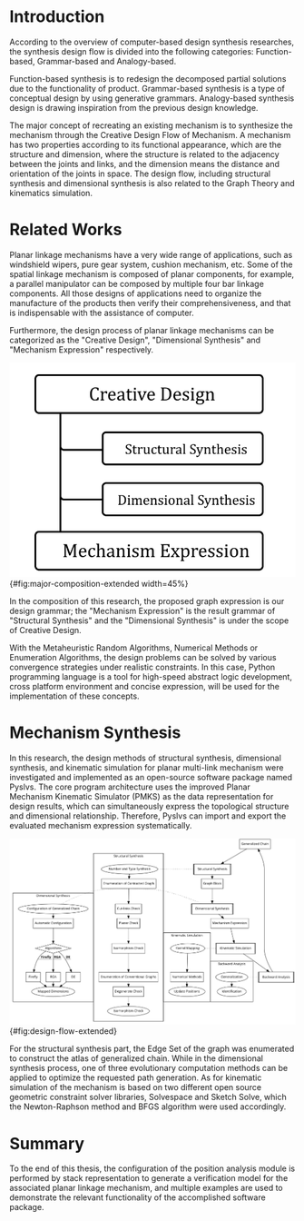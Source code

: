 # Introduction

According to the overview of computer-based design synthesis researches, the synthesis design flow is divided into the following categories: Function-based, Grammar-based and Analogy-based.

Function-based synthesis is to redesign the decomposed partial solutions due to the functionality of product. Grammar-based synthesis is a type of conceptual design by using generative grammars. Analogy-based synthesis design is drawing inspiration from the previous design knowledge.

The major concept of recreating an existing mechanism is to synthesize the mechanism through the Creative Design Flow of Mechanism. A mechanism has two properties according to its functional appearance, which are the structure and dimension, where the structure is related to the adjacency between the joints and links, and the dimension means the distance and orientation of the joints in space. The design flow, including structural synthesis and dimensional synthesis is also related to the Graph Theory and kinematics simulation.

# Related Works

Planar linkage mechanisms have a very wide range of applications, such as windshield wipers, pure gear system, cushion mechanism, etc. Some of the spatial linkage mechanism is composed of planar components, for example, a parallel manipulator can be composed by multiple four bar linkage components. All those designs of applications need to organize the manufacture of the products then verify their comprehensiveness, and that is indispensable with the assistance of computer.

Furthermore, the design process of planar linkage mechanisms can be categorized as the "Creative Design", "Dimensional Synthesis" and "Mechanism Expression" respectively.

![Major composition of the research](images/major-composition.png){#fig:major-composition-extended width=45%}

In the composition of this research, the proposed graph expression is our design grammar; the "Mechanism Expression" is the result grammar of "Structural Synthesis" and the "Dimensional Synthesis" is under the scope of Creative Design.

With the Metaheuristic Random Algorithms, Numerical Methods or Enumeration Algorithms, the design problems can be solved by various convergence strategies under realistic constraints. In this case, Python programming language is a tool for high-speed abstract logic development, cross platform environment and concise expression, will be used for the implementation of these concepts.

# Mechanism Synthesis

In this research, the design methods of structural synthesis, dimensional synthesis, and kinematic simulation for planar multi-link mechanism were investigated and implemented as an open-source software package named Pyslvs. The core program architecture uses the improved Planar Mechanism Kinematic Simulator (PMKS) as the data representation for design results, which can simultaneously express the topological structure and dimensional relationship. Therefore, Pyslvs can import and export the evaluated mechanism expression systematically.

![The design flow achievement of this research](images/design-flow.png){#fig:design-flow-extended}

For the structural synthesis part, the Edge Set of the graph was enumerated to construct the atlas of generalized chain. While in the dimensional synthesis process, one of three evolutionary computation methods can be applied to optimize the requested path generation. As for kinematic simulation of the mechanism is based on two different open source geometric constraint solver libraries, Solvespace and Sketch Solve, which the Newton-Raphson method and BFGS algorithm were used accordingly.

# Summary

To the end of this thesis, the configuration of the position analysis module is performed by stack representation to generate a verification model for the associated planar linkage mechanism, and multiple examples are used to demonstrate the relevant functionality of the accomplished software package.
